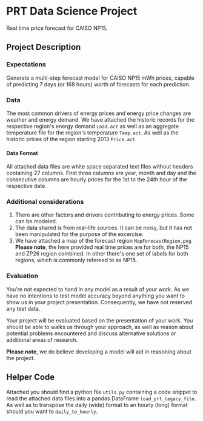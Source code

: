 # PRT Data Science Project

Real time price forecast for CAISO NP15. 

## Project Description

### Expectations
Generate a multi-step forecast model for CAISO NP15 mWh 
prices, capable of predicting 7 days (or 168 hours) worth of forecasts 
for each prediction.

### Data
The most common drivers of energy prices and energy price changes are weather 
and energy demand. We have attached the historic records for the respective 
region's energy demand `Load.act` as well as an aggregate temperature file 
for the region's temperature `Temp.act`. As well as the historic prices of 
the region starting 2013 `Price.act`.

#### Data Format
All attached data files are white space separated text files without headers 
containing 27 columns. First three columns are year, month and day and the 
consecutive columns are hourly prices for the 1st to the 24th hour of the 
respective date.

### Additional considerations
1. There are other factors and drivers contributing to energy prices. Some 
can be modeled.
2. The data shared is from real-life sources. It can be noisy, but 
it has not been manipulated for the purpose of the excercise.
3. We have attached a map of the forecast region `MapForecastRegion.png`. 
**Please note**, the here provided real time prices are for both, the 
NP15 and ZP26 region combined. In other there's one set of labels for both 
regions, which is commonly refereed to as NP15.

### Evaluation
You're not expected to hand in any model as a result of your work. As we 
have no intentions to test model accuracy beyond anything you want to 
show us in your project presentation. Consequently, we have not reserved 
any test data.

Your project will be evaluated based on the presentation of your work. You 
should be able to walks us through your approach, as well as reason about 
potential problems encountered and discuss alternative solutions or 
additional areas of research.

**Please note**, we do believe developing a model will aid in reasoning about 
the project.

## Helper Code
Attached you should find a python file `utils.py` containing a code snippet to read the 
attached data files into a pandas DataFrame `load_prt_legacy_file`. As well 
as to transpose the daily (wide) format to an hourly (long) format should you 
want to `daily_to_hourly`.

